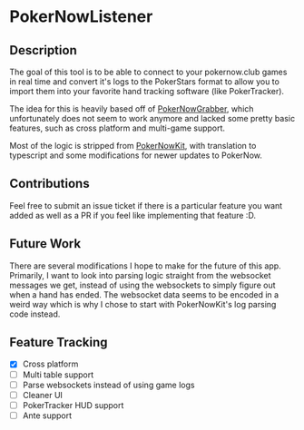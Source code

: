 # PokerNowListener

## Description

The goal of this tool is to be able to connect to your pokernow.club games in real time and convert it's logs to the PokerStars format to allow you to import them into your favorite hand tracking software (like PokerTracker).

The idea for this is heavily based off of [PokerNowGrabber](https://github.com/pj4533/PokerNowGrabber), which unfortunately does not seem to work anymore and lacked some pretty basic features, such as cross platform and multi-game support.

Most of the logic is stripped from [PokerNowKit](https://github.com/pj4533/PokerNowKit), with translation to typescript and some modifications for newer updates to PokerNow.

## Contributions

Feel free to submit an issue ticket if there is a particular feature you want added as well as a PR if you feel like implementing that feature :D.

## Future Work

There are several modifications I hope to make for the future of this app. Primarily, I want to look into parsing logic straight from the websocket messages we get, instead of using the websockets to simply figure out when a hand has ended. The websocket data seems to be encoded in a weird way which is why I chose to start with PokerNowKit's log parsing code instead.

## Feature Tracking

-   [x] Cross platform
-   [ ] Multi table support
-   [ ] Parse websockets instead of using game logs
-   [ ] Cleaner UI
-   [ ] PokerTracker HUD support
-   [ ] Ante support
